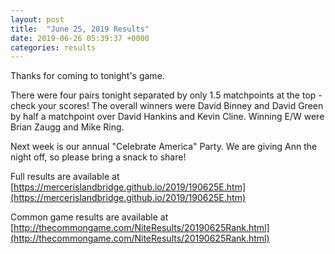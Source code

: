 ```yaml
---
layout: post
title:  "June 25, 2019 Results"
date: 2019-06-26 05:39:37 +0000
categories: results
---
```

Thanks for coming to tonight's game.

There were four pairs tonight separated by only 1.5 matchpoints at the top - check your scores! The overall winners were David Binney and David Green by half a matchpoint over David Hankins and Kevin Cline. Winning E/W were Brian Zaugg and
Mike Ring.

Next week is our annual "Celebrate America" Party. We are giving Ann the night off, so please bring a snack to share!

Full results are available at [https://mercerislandbridge.github.io/2019/190625E.htm](https://mercerislandbridge.github.io/2019/190625E.htm)

Common game results are available at [http://thecommongame.com/NiteResults/20190625Rank.html](http://thecommongame.com/NiteResults/20190625Rank.html)
